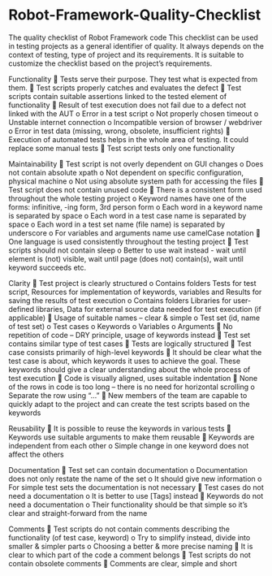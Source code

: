 # Robot-Framework-Quality-Checklist
The quality checklist of Robot Framework code
This checklist can be used in testing projects as a general identifier of quality.  It always depends on the context of testing, type of project and its requirements. It is suitable to customize the checklist based on the project’s requirements.


Functionality
	Tests serve their purpose. They test what is expected from them.
	Test scripts properly catches and evaluates the defect
	Test scripts contain suitable assertions linked to the tested element of functionality
	Result of test execution does not fail due to a defect not linked with the AUT
o	Error in a test script
o	Not properly chosen timeout
o	Unstable internet connection
o	Incompatible version of browser / webdriver
o	Error in test data (missing, wrong, obsolete, insufficient rights)
	Execution of automated tests helps in the whole area of testing. It could replace some manual tests
	Test script tests only one functionality

Maintainability
	Test script is not overly dependent on GUI changes
o	Does not contain absolute xpath
o	Not dependent on specific configuration, physical machine
o	Not using absolute system path for accessing the files
	Test script does not contain unused code
	There is a consistent form used throughout the whole testing project
o	Keyword names have one of the forms: infinitive, -ing form, 3rd person form
o	Each word in a keyword name is separated by space
o	Each word in a test case name is separated by space
o	Each word in a test set name (file name) is separated by underscore
o	For variables and arguments name use camelCase notation
	One language is used consistently throughout the testing project
	Test scripts should not contain sleep
o	Better to use wait instead - wait until element is (not) visible, wait until page (does not) contain(s), wait until keyword succeeds etc.

Clarity
	Test project is clearly structured
o	Contains folders Tests for test script, Resources for implementation of keywords, variables and Results for saving the results of test execution
o	Contains folders Libraries for user-defined libraries, Data for external source data needed for test execution (if applicable)
	Usage of suitable names – clear & simple
o	Test set (id, name of test set)
o	Test cases
o	Keywords
o	Variables
o	Arguments
	No repetition of code – DRY principle, usage of keywords instead
	Test set contains similar type of test cases
	Tests are logically structured
	Test case consists primarily of high-level keywords
	It should be clear what the test case is about, which keywords it uses to achieve the goal. These keywords should give a clear understanding about the whole process of test execution
	Code is visually aligned, uses suitable indentation
	None of the rows in code is too long – there is no need for horizontal scrolling
o	Separate the row using “…”
	New members of the team are capable to quickly adapt to the project and can create the test scripts based on the keywords

Reusability
	It is possible to reuse the keywords in various tests
	Keywords use suitable arguments to make them reusable
	Keywords are independent from each other
o	Simple change in one keyword does not affect the others

Documentation
	Test set can contain documentation
o	Documentation does not only restate the name of the set
o	It should give new information
o	For simple test sets the documentation is not necessary
	Test cases do not need a documentation
o	It is better to use [Tags] instead
	Keywords do not need a documentation
o	Their functionality should be that simple so it’s clear and straight-forward from the name

Comments
	Test scripts do not contain comments describing the functionality (of test case, keyword)
o	Try to simplify instead, divide into smaller & simpler parts
o	Choosing a better & more precise naming
	It is clear to which part of the code a comment belongs
	Test scripts do not contain obsolete comments
	Comments are clear, simple and short

